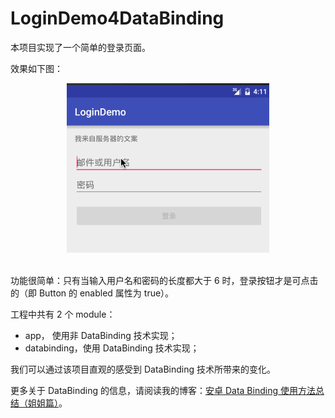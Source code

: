 # LoginDemo4DataBinding

本项目实现了一个简单的登录页面。

效果如下图：

<center>
<img src="logindemo.gif" />
</center>
  
<br />功能很简单：只有当输入用户名和密码的长度都大于 6 时，登录按钮才是可点击的（即 Button 的 enabled 属性为 true）。

工程中共有 2 个 module：

- app， 使用非 DataBinding 技术实现；
- databinding，使用 DataBinding 技术实现；

我们可以通过该项目直观的感受到 DataBinding 技术所带来的变化。

更多关于 DataBinding 的信息，请阅读我的博客：[安卓 Data Binding 使用方法总结（姐姐篇）](http://blog.csdn.net/zhaizu/article/details/51491455)。

